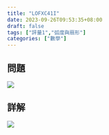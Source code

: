 ```yaml
---
title: "LOFXC41I"
date: 2023-09-26T09:53:35+08:00
draft: false
tags: ["評量1","弧度與扇形"]
categories: ["數學"]
---
```

<!--more-->

## 問題
<img src="/posts/solution/LOFXC41I-q.png">

## 詳解
<img src="/posts/solution/LOFXC41I-sol.png">
